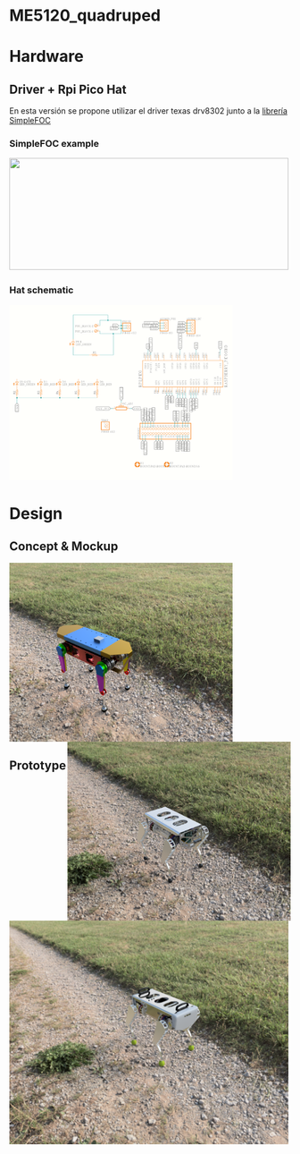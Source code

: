 # ME5120_quadruped

# Hardware
## Driver + Rpi Pico Hat
En esta versión se propone utilizar el driver texas drv8302 junto a la [librería SimpleFOC](https://docs.simplefoc.com/drv8302_example)
### SimpleFOC example
<img src="https://docs.simplefoc.com/extras/Images/drv8302_arduino_connection.jpg" width="500" height="200" />

### Hat schematic

<img src="/wiring.png" width="400">

# Design
## Concept & Mockup
<img align="left" src="/concept.PNG" width="400"> 
<img align="right" src="/mockup.PNG" width="400">

<br clear="left"/>

## Prototype

<img align="left" src="/prototipo.PNG" width="500">
